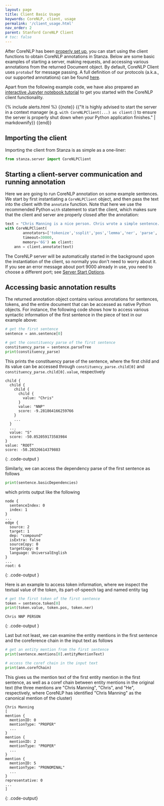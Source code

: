 ```yaml
---
layout: page
title: Client Basic Usage
keywords: CoreNLP, client, usage
permalink: '/client_usage.html'
nav_order: 2
parent: Stanford CoreNLP Client
# toc: false
---
```


After CoreNLP has been [properly set up](client_setup), you can start using the client functions to obtain CoreNLP annotations in Stanza.
Below are some basic examples of starting a server, making requests, and accessing various annotations from the returned Document object.
By default, CoreNLP Client uses `protobuf` for message passing. A full definition of our protocols (a.k.a., our supported annotations) can be found [here](https://github.com/stanfordnlp/stanza/blob/main/doc/CoreNLP.proto).

Apart from the following example code, we have also prepared an [interactive Jupyter notebook tutorial](https://github.com/stanfordnlp/stanza/blob/main/demo/Stanza_CoreNLP_Interface.ipynb) to get you started with the CoreNLP client functionality.

{% include alerts.html %}
{{note}}
{{"It is highly advised to start the server in a context manager (e.g. `with CoreNLPClient(...) as client:`) to ensure
the server is properly shut down when your Python application finishes." | markdownify}}
{{end}}


## Importing the client

Importing the client from Stanza is as simple as a one-liner:

```python
from stanza.server import CoreNLPClient
```

## Starting a client-server communication and running annotation

Here we are going to run CoreNLP annotation on some example sentences. We start by first instantiating a `CoreNLPClient` object, and then pass the text into the client with the `annotate` function. Note that here we use the recommended Python `with` statement to start the client, which makes sure that the client and server are properly closed after the annotation:

```python
text = "Chris Manning is a nice person. Chris wrote a simple sentence. He also gives oranges to people."
with CoreNLPClient(
        annotators=['tokenize','ssplit','pos','lemma','ner', 'parse', 'depparse','coref'],
        timeout=30000,
        memory='6G') as client:
    ann = client.annotate(text)
```

The CoreNLP server will be automatically started in the background upon the instantiation of the client, so normally you don't need to worry about it. If you see an error message about port 9000 already in use, you need to choose a different port; see [Server Start Options](client_properties.html).

## Accessing basic annotation results

The returned annotation object contains various annotations for sentences, tokens, and the entire document that can be accessed as native Python objects. For instance, the following code shows how to access various syntactic information of the first sentence in the piece of text in our example above:

```python
# get the first sentence
sentence = ann.sentence[0]

# get the constituency parse of the first sentence
constituency_parse = sentence.parseTree
print(constituency_parse)
```

This prints the constituency parse of the sentence, where the first child and its value can be accessed through `constituency_parse.child[0]` and `constituency_parse.child[0].value`, respectively

```
child {
  child {
    child {
      child {
        value: "Chris"
      }
      value: "NNP"
      score: -9.281864166259766
    }
    ...
  }
  ...
  value: "S"
  score: -50.052059173583984
}
value: "ROOT"
score: -50.20326614379883
```
{: .code-output }

Similarly, we can access the dependency parse of the first sentence as follows

```python
print(sentence.basicDependencies)
```
which prints output like the following

```
node {
  sentenceIndex: 0
  index: 1
}
...
edge {
  source: 2
  target: 1
  dep: "compound"
  isExtra: false
  sourceCopy: 0
  targetCopy: 0
  language: UniversalEnglish
}
...
root: 6
```
{: .code-output }

Here is an example to access token information, where we inspect the textual value of the token, its part-of-speech tag and named entity tag

```python
# get the first token of the first sentence
token = sentence.token[0]
print(token.value, token.pos, token.ner)
```
```
Chris NNP PERSON
```
{: .code-output }


Last but not least, we can examine the entity mentions in the first sentence and the coreference chain in the input text as follows

```python
# get an entity mention from the first sentence
print(sentence.mentions[0].entityMentionText)

# access the coref chain in the input text
print(ann.corefChain)
```
This gives us the mention text of the first entity mention in the first sentence, as well as a coref chain between entity mentions in the original text (the three mentions are "Chris Manning", "Chris", and "He", respectively, where CoreNLP has identified "Chris Manning" as the canonical mention of the cluster)
```
Chris Manning
[
mention {
  mentionID: 0
  mentionType: "PROPER"
  ...
}
mention {
  mentionID: 2
  mentionType: "PROPER"
  ...
}
mention {
  mentionID: 5
  mentionType: "PRONOMINAL"
  ...
}
representative: 0
...
]
```
{: .code-output}

